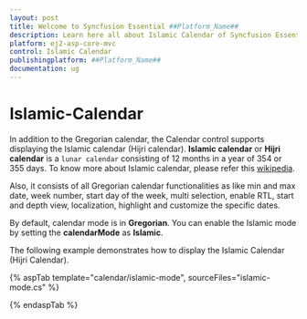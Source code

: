 ```yaml
---
layout: post
title: Welcome to Syncfusion Essential ##Platform_Name##
description: Learn here all about Islamic Calendar of Syncfusion Essential ##Platform_Name## widgets based on HTML5 and jQuery.
platform: ej2-asp-core-mvc
control: Islamic Calendar
publishingplatform: ##Platform_Name##
documentation: ug
---
```



# Islamic-Calendar

In addition to the Gregorian calendar, the Calendar control supports displaying the Islamic calendar (Hijri calendar). **Islamic calendar** or **Hijri calendar** is a `lunar calendar` consisting of 12 months in a year of 354 or 355 days. To know more about Islamic calendar, please refer this [wikipedia](https://en.wikipedia.org/wiki/Islamic_calendar).

Also, it consists of all Gregorian calendar functionalities as like min and max date, week number, start day of the week, multi selection, enable RTL, start and depth view, localization, highlight and customize the specific dates.

By default, calendar mode is in **Gregorian**. You can enable the Islamic mode by setting the **calendarMode** as **Islamic**.

The following example demonstrates how to display the Islamic Calendar (Hijri Calendar).

{% aspTab template="calendar/islamic-mode", sourceFiles="islamic-mode.cs" %}

{% endaspTab %}